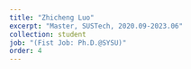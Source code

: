 ```yaml
---
title: "Zhicheng Luo"
excerpt: "Master, SUSTech, 2020.09-2023.06"
collection: student
job: "(Fist Job: Ph.D.@SYSU)"
order: 4
---
```

